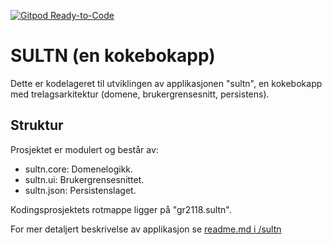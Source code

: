 [![Gitpod Ready-to-Code](https://img.shields.io/badge/Gitpod-Ready--to--Code-blue?logo=gitpod)](https://gitpod.stud.ntnu.no/#https://gitlab.stud.idi.ntnu.no/it1901/groups-2021/gr2118/gr2118)

# SULTN (en kokebokapp)

Dette er kodelageret til utviklingen av applikasjonen "sultn", en kokebokapp med trelagsarkitektur (domene, brukergrensesnitt, persistens).

## Struktur

Prosjektet er modulert og består av:
- sultn.core:   Domenelogikk.
- sultn.ui:     Brukergrensesnittet.
- sultn.json:   Persistenslaget.

Kodingsprosjektets rotmappe ligger på "gr2118.sultn".

For mer detaljert beskrivelse av applikasjon se [readme.md i /sultn](sultn)
